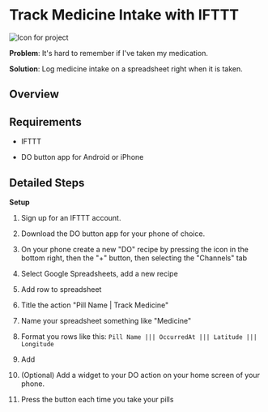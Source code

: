 #  Track Medicine Intake with IFTTT

![Icon for project][icon-phone-medicine]

**Problem**: It's hard to remember if I've taken my medication.

**Solution**: Log medicine intake on a spreadsheet right when it is taken.

Overview
--------


Requirements
------------

* IFTTT

* DO button app for Android or iPhone

Detailed Steps
--------------

**Setup**

1. Sign up for an IFTTT account.

2. Download the DO button app for your phone of choice.

3. On your phone create a new "DO" recipe by pressing the icon in the bottom right, then the "+" button, then selecting the "Channels" tab

4. Select Google Spreadsheets, add a new recipe

4. Add row to spreadsheet

5. Title the action "Pill Name | Track Medicine"

6. Name your spreadsheet something like "Medicine"

7. Format you rows like this: `Pill Name ||| OccurredAt ||| Latitude ||| Longitude`

7. Add

8. (Optional) Add a widget to your DO action on your home screen of your phone.

9. Press the button each time you take your pills

[icon-phone-medicine]: /icon-phone-medine--black.png "Track Your Medicine"
